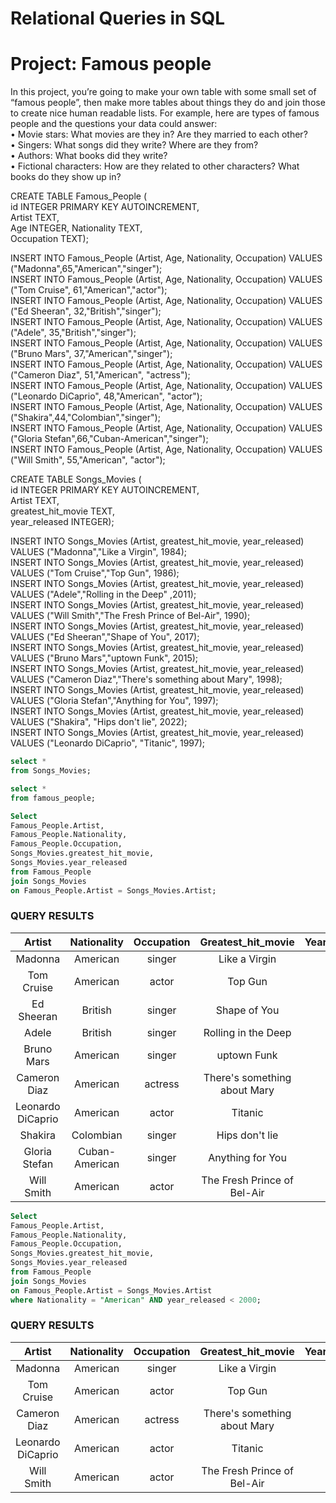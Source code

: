# Relational Queries in SQL

# Project: Famous people


In this project, you’re going to make your own table with some small set of “famous people”, then make more tables about things they do and join those to create nice human readable lists.
For example, here are types of famous people and the questions your data could answer:  
•	Movie stars: What movies are they in? Are they married to each other?  
•	Singers: What songs did they write? Where are they from?  
•	Authors: What books did they write?   
•	Fictional characters: How are they related to other characters? What books do they show up in?       
    
CREATE TABLE Famous_People (   
    id INTEGER PRIMARY KEY AUTOINCREMENT,   
    Artist TEXT,   
    Age INTEGER, 
    Nationality TEXT,  
    Occupation TEXT);      
    
INSERT INTO Famous_People (Artist, Age, Nationality, Occupation) VALUES ("Madonna",65,"American","singer");    
INSERT INTO Famous_People (Artist, Age, Nationality, Occupation) VALUES ("Tom Cruise", 61,"American","actor");  
INSERT INTO Famous_People (Artist, Age, Nationality, Occupation) VALUES ("Ed Sheeran", 32,"British","singer");  
INSERT INTO Famous_People (Artist, Age, Nationality, Occupation) VALUES ("Adele", 35,"British","singer");  
INSERT INTO  Famous_People (Artist, Age, Nationality, Occupation) VALUES ("Bruno Mars", 37,"American","singer");  
INSERT INTO  Famous_People (Artist, Age, Nationality, Occupation) VALUES ("Cameron Diaz", 51,"American", "actress");       
INSERT INTO  Famous_People (Artist, Age, Nationality, Occupation) VALUES ("Leonardo DiCaprio", 48,"American", "actor");   
INSERT INTO Famous_People (Artist, Age, Nationality, Occupation) VALUES ("Shakira",44,"Colombian","singer");  
INSERT INTO Famous_People (Artist, Age, Nationality, Occupation) VALUES ("Gloria Stefan",66,"Cuban-American","singer");  
INSERT INTO  Famous_People (Artist, Age, Nationality, Occupation) VALUES ("Will Smith", 55,"American", "actor");    
  
  
CREATE TABLE Songs_Movies (  
    id INTEGER PRIMARY KEY AUTOINCREMENT,  
    Artist TEXT,   
    greatest_hit_movie TEXT,  
    year_released INTEGER);                           
         
INSERT INTO Songs_Movies (Artist, greatest_hit_movie, year_released) VALUES ("Madonna","Like a Virgin", 1984);       
INSERT INTO Songs_Movies (Artist, greatest_hit_movie, year_released) VALUES ("Tom Cruise","Top Gun", 1986);       
INSERT INTO Songs_Movies (Artist, greatest_hit_movie, year_released) VALUES ("Adele","Rolling in the Deep" ,2011);     
INSERT INTO Songs_Movies (Artist, greatest_hit_movie, year_released) VALUES ("Will Smith","The Fresh Prince of Bel-Air", 1990);         
INSERT INTO Songs_Movies (Artist, greatest_hit_movie, year_released) VALUES ("Ed Sheeran","Shape of You", 2017);       
INSERT INTO Songs_Movies (Artist, greatest_hit_movie, year_released) VALUES ("Bruno Mars","uptown Funk", 2015);      
INSERT INTO Songs_Movies (Artist, greatest_hit_movie, year_released) VALUES ("Cameron Diaz","There's something about Mary", 1998);     
INSERT INTO Songs_Movies (Artist, greatest_hit_movie, year_released) VALUES ("Gloria Stefan","Anything for You", 1997);     
INSERT INTO Songs_Movies (Artist, greatest_hit_movie, year_released) VALUES ("Shakira", "Hips don't lie", 2022);              
INSERT INTO Songs_Movies (Artist, greatest_hit_movie, year_released) VALUES ("Leonardo DiCaprio", "Titanic", 1997);       

```sql    
select *  
from Songs_Movies;
```
```sql  
select *  
from famous_people;
```

```sql
Select 
Famous_People.Artist,  
Famous_People.Nationality,   
Famous_People.Occupation,  
Songs_Movies.greatest_hit_movie,   
Songs_Movies.year_released           
from Famous_People    
join Songs_Movies   
on Famous_People.Artist = Songs_Movies.Artist;
```

### QUERY RESULTS

| Artist | Nationality | Occupation |	Greatest_hit_movie | Year_released |
| :---: | :---: | :---: | :---: | :---: |
| Madonna |	American | singer |	Like a Virgin |	1984 |
| Tom Cruise | American |	actor |	Top Gun |	1986 |
| Ed Sheeran | British | singer |	Shape of You | 2017 |
| Adele |	British |	singer | Rolling in the Deep|	2011 |
| Bruno Mars | American |	singer | uptown Funk | 2015 |
| Cameron Diaz | American |	actress |	There's something about Mary | 1998 |
| Leonardo DiCaprio  | American | actor |	Titanic |	1997 |
| Shakira |	Colombian |	singer | Hips don't lie |	2022 |
| Gloria Stefan |	Cuban-American | singer |	Anything for You | 1997 |
| Will Smith | American |	actor |The Fresh Prince of Bel-Air | 1990 |

```sql
Select
Famous_People.Artist,
Famous_People.Nationality,
Famous_People.Occupation,
Songs_Movies.greatest_hit_movie, 
Songs_Movies.year_released
from Famous_People
join Songs_Movies
on Famous_People.Artist = Songs_Movies.Artist
where Nationality = "American" AND year_released < 2000;
```

### QUERY RESULTS

| Artist | Nationality | Occupation |	Greatest_hit_movie | Year_released |
| :---: | :---: | :---: | :---: | :---: |
| Madonna	| American | singer	| Like a Virgin |	1984 |
| Tom Cruise| American | actor | Top Gun | 1986 |
| Cameron Diaz | American |	actress |	There's something about Mary | 1998 |
| Leonardo DiCaprio |	American | actor | Titanic | 1997 |
| Will Smith | American |	actor |	The Fresh Prince of Bel-Air |	1990 |




